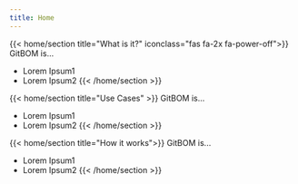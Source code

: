 ```yaml
---
title: Home
---
```

{{< home/section title="What is it?" iconclass="fas fa-2x fa-power-off">}}
GitBOM is...

* Lorem Ipsum1
* Lorem Ipsum2
{{< /home/section >}}

{{< home/section title="Use Cases" >}}
GitBOM is...

* Lorem Ipsum1
* Lorem Ipsum2
{{< /home/section >}}

{{< home/section title="How it works">}}
GitBOM is...

* Lorem Ipsum1
* Lorem Ipsum2
{{< /home/section >}}
